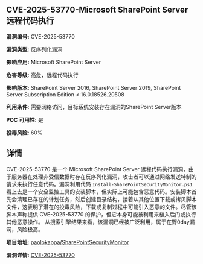 ## CVE-2025-53770-Microsoft SharePoint Server 远程代码执行

**漏洞编号:** CVE-2025-53770

**漏洞类型:** 反序列化漏洞

**影响应用:** Microsoft SharePoint Server

**危害等级:** 高危，远程代码执行

**影响版本:** SharePoint Server 2016, SharePoint Server 2019, SharePoint Server Subscription Edition < 16.0.18526.20508

**利用条件:** 需要网络访问，目标系统安装存在漏洞的SharePoint Server版本

**POC 可用性:** 是

**投毒风险:** 60%

## 详情

CVE-2025-53770 是一个 Microsoft SharePoint Server 远程代码执行漏洞，由于服务器在处理非受信数据时存在反序列化漏洞，攻击者可以通过网络发送特制的请求来执行任意代码。漏洞利用代码 `Install-SharePointSecurityMonitor.ps1` 看上去是一个安全监控工具的安装脚本，但实际上可能包含恶意代码。安装脚本首先会清理已存在的计划任务，然后创建目录结构，接着从其他位置下载或拷贝脚本文件，这表明了潜在的投毒风险，下载或复制过程中可能引入恶意的文件。尽管该脚本声称提供 CVE-2025-53770 的保护，但它本身可能被利用来植入后门或执行其他恶意操作。 从搜索引擎结果来看，该漏洞已经被广泛利用，属于在野0day漏洞，风险极高。

**项目地址:** [paolokappa/SharePointSecurityMonitor](https://github.com/paolokappa/SharePointSecurityMonitor)

**漏洞详情:** [CVE-2025-53770](https://nvd.nist.gov/vuln/detail/CVE-2025-53770)